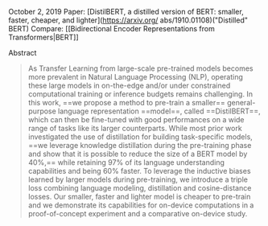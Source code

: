 October 2, 2019
Paper: [DistilBERT, a distilled version of BERT: smaller, faster, cheaper, and lighter](https://arxiv.org/ abs/1910.01108)("Distilled" BERT)
Compare: [[Bidirectional Encoder Representations from Transformers|BERT]]

Abstract
> As Transfer Learning from large-scale pre-trained models becomes more prevalent in Natural Language Processing (NLP), operating these large models in on-the-edge and/or under constrained computational training or inference budgets remains challenging. In this work, ==we propose a method to pre-train a smaller== general-purpose language representation ==model==, called ==DistilBERT==, which can then be fine-tuned with good performances on a wide range of tasks like its larger counterparts. While most prior work investigated the use of distillation for building task-specific models, ==we leverage knowledge distillation during the pre-training phase and show that it is possible to reduce the size of a BERT model by 40%,== while retaining 97% of its language understanding capabilities and being 60% faster. To leverage the inductive biases learned by larger models during pre-training, we introduce a triple loss combining language modeling, distillation and cosine-distance losses. Our smaller, faster and lighter model is cheaper to pre-train and we demonstrate its capabilities for on-device computations in a proof-of-concept experiment and a comparative on-device study.
